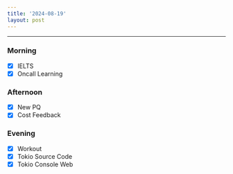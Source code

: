 ```yaml
---
title: '2024-08-19'
layout: post
---
```


---

### Morning

- [x] IELTS
- [x] Oncall Learning

### Afternoon

- [x] New PQ
- [x] Cost Feedback

### Evening

- [x] Workout
- [x] Tokio Source Code
- [x] Tokio Console Web
